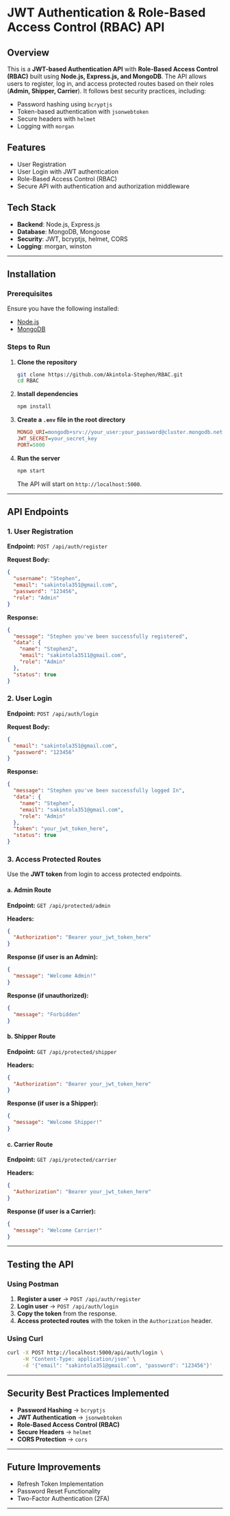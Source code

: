 # JWT Authentication & Role-Based Access Control (RBAC) API

## Overview
This is a **JWT-based Authentication API** with **Role-Based Access Control (RBAC)** built using **Node.js, Express.js, and MongoDB**. The API allows users to register, log in, and access protected routes based on their roles (**Admin, Shipper, Carrier**). It follows best security practices, including:
- Password hashing using `bcryptjs`
- Token-based authentication with `jsonwebtoken`
- Secure headers with `helmet`
- Logging with `morgan`

## Features
- User Registration
- User Login with JWT authentication
- Role-Based Access Control (RBAC)
- Secure API with authentication and authorization middleware

## Tech Stack
- **Backend**: Node.js, Express.js
- **Database**: MongoDB, Mongoose
- **Security**: JWT, bcryptjs, helmet, CORS
- **Logging**: morgan, winston

---

## Installation

### Prerequisites
Ensure you have the following installed:
- [Node.js](https://nodejs.org/)
- [MongoDB](https://www.mongodb.com/)

### Steps to Run
1. **Clone the repository**
   ```sh
   git clone https://github.com/Akintola-Stephen/RBAC.git
   cd RBAC
   ```
2. **Install dependencies**
   ```sh
   npm install
   ```
3. **Create a `.env` file in the root directory**
   ```ini
   MONGO_URI=mongodb+srv://your_user:your_password@cluster.mongodb.net/auth_rbac
   JWT_SECRET=your_secret_key
   PORT=5000
   ```
4. **Run the server**
   ```sh
   npm start
   ```
   The API will start on `http://localhost:5000`.

---

## API Endpoints

### 1. User Registration
**Endpoint:** `POST /api/auth/register`

**Request Body:**
```json
{
  "username": "Stephen",
  "email": "sakintola351@gmail.com",
  "password": "123456",
  "role": "Admin"
}
```

**Response:**
```json
{
  "message": "Stephen you've been successfully registered",
  "data": {
    "name": "Stephen2",
    "email": "sakintola3511@gmail.com",
    "role": "Admin"
  },
  "status": true
}
```

### 2. User Login
**Endpoint:** `POST /api/auth/login`

**Request Body:**
```json
{
  "email": "sakintola351@gmail.com",
  "password": "123456"
}
```

**Response:**
```json
{
  "message": "Stephen you've been successfully logged In",
  "data": {
    "name": "Stephen",
    "email": "sakintola351@gmail.com",
    "role": "Admin"
  },
  "token": "your_jwt_token_here",
  "status": true
}
```

### 3. Access Protected Routes
Use the **JWT token** from login to access protected endpoints.

#### a. Admin Route
**Endpoint:** `GET /api/protected/admin`

**Headers:**
```json
{
  "Authorization": "Bearer your_jwt_token_here"
}
```

**Response (if user is an Admin):**
```json
{
  "message": "Welcome Admin!"
}
```

**Response (if unauthorized):**
```json
{
  "message": "Forbidden"
}
```

#### b. Shipper Route
**Endpoint:** `GET /api/protected/shipper`

**Headers:**
```json
{
  "Authorization": "Bearer your_jwt_token_here"
}
```

**Response (if user is a Shipper):**
```json
{
  "message": "Welcome Shipper!"
}
```

#### c. Carrier Route
**Endpoint:** `GET /api/protected/carrier`

**Headers:**
```json
{
  "Authorization": "Bearer your_jwt_token_here"
}
```

**Response (if user is a Carrier):**
```json
{
  "message": "Welcome Carrier!"
}
```

---

## Testing the API
### Using Postman
1. **Register a user** → `POST /api/auth/register`
2. **Login user** → `POST /api/auth/login`
3. **Copy the token** from the response.
4. **Access protected routes** with the token in the `Authorization` header.

### Using Curl
```sh
curl -X POST http://localhost:5000/api/auth/login \
     -H "Content-Type: application/json" \
     -d '{"email": "sakintola351@gmail.com", "password": "123456"}'
```

---

## Security Best Practices Implemented
- **Password Hashing** → `bcryptjs`
- **JWT Authentication** → `jsonwebtoken`
- **Role-Based Access Control (RBAC)**
- **Secure Headers** → `helmet`
- **CORS Protection** → `cors`

---

## Future Improvements
- Refresh Token Implementation
- Password Reset Functionality
- Two-Factor Authentication (2FA)

---


